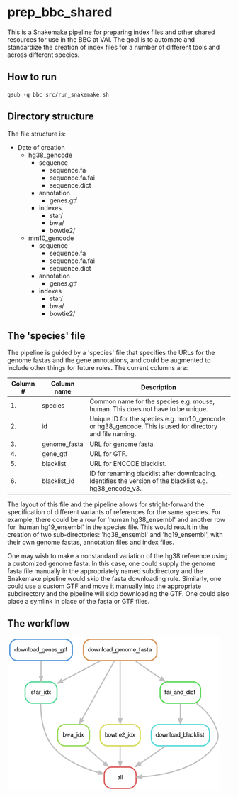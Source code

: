 # prep_bbc_shared

This is a Snakemake pipeline for preparing index files and other shared resources for use in the BBC at VAI. The goal is to automate and standardize the creation of index files for a number of different tools and across different species.

## How to run
`qsub -q bbc src/run_snakemake.sh`

## Directory structure
The file structure is:

* Date of creation
    * hg38_gencode
        * sequence
            * sequence.fa
            * sequence.fa.fai
            * sequence.dict
        * annotation
            * genes.gtf
        * indexes
            * star/
            * bwa/
            * bowtie2/
    * mm10_gencode
        * sequence
            * sequence.fa
            * sequence.fa.fai
            * sequence.dict
        * annotation
            * genes.gtf
        * indexes
            * star/
            * bwa/
            * bowtie2/

## The 'species' file

The pipeline is guided by a 'species' file that specifies the URLs for the genome fastas and the gene annotations, and could be augmented to include other things for future rules. The current columns are:

| Column #     | Column name      | Description                                                                                                   |
|----------    |--------------    |-----------------------------------------------------------------------------------------------------------    |
| 1.           | species          | Common name for the species e.g. mouse, human. This does not have to be unique.                               |
| 2.           | id               | Unique ID for the species e.g. mm10_gencode or hg38_gencode. This is used for directory and file naming.      |
| 3.           | genome_fasta     | URL for genome fasta.                                                                                         |
| 4.           | gene_gtf         | URL for GTF.                                                                                                  |
| 5.           | blacklist        | URL for ENCODE blacklist.                                                                                     |
| 6.           | blacklist_id     | ID for renaming blacklist after downloading. Identifies the version of the blacklist e.g. hg38_encode_v3.     |

The layout of this file and the pipeline allows for stright-forward the specification of different variants of references for the same species. For example, there could be a row for 'human hg38_ensembl' and another row for 'human hg19_ensembl' in the species file. This would result in the creation of two sub-directories: 'hg38_ensembl' and 'hg19_ensembl', with their own genome fastas, annotation files and index files.

One may wish to make a nonstandard variation of the hg38 reference using a customized genome fasta. In this case, one could supply the genome fasta file manually in the appropriately named subdirectory and the Snakemake pipeline would skip the fasta downloading rule. Similarly, one could use a custom GTF and move it manually into the appropriate subdirectory and the pipeline will skip downloading the GTF. One could also place a symlink in place of the fasta or GTF files.

## The workflow

![Workflow](./logs/rulegraph.png)


